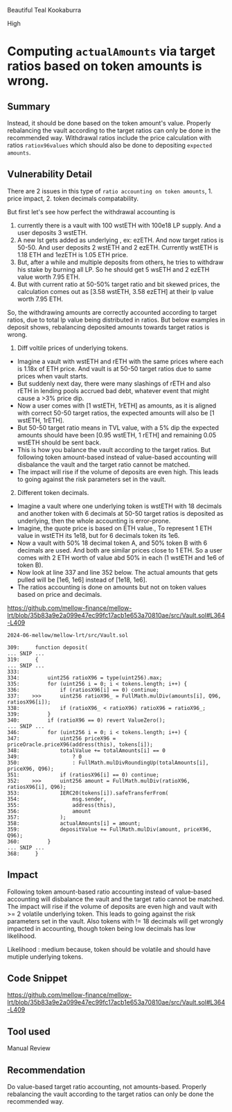 Beautiful Teal Kookaburra

High

# Computing `actualAmounts` via target ratios based on token amounts is wrong.

## Summary
Instead, it should be done based on the token amount's value. Properly rebalancing the vault according to the target ratios can only be done in the recommended way. Withdrawal ratios include the price calculation with ratios `ratiox96values` which should also be done to depositing `expected amounts`.

## Vulnerability Detail
There are 2 issues in this type of `ratio accounting on token amounts`, 1. price impact, 2. token decimals compatability.

But first let's see how perfect the withdrawal accounting is

1. currently there is a vault with 100 wstETH with 100e18 LP supply. And a user deposits 3 wstETH.
2. A new lst gets added as underlying , ex: ezETH. And now target ratios is 50-50. And user deposits 2 wstETH and 2 ezETH. Currently wstETH is 1.18 ETH and 1ezETH is 1.05 ETH price.
3. But, after a while and multiple deposits from others, he tries to withdraw his stake by burning all LP. So he should get 5 wsETH and 2 ezETH value worth 7.95 ETH.
4. But with current ratio at 50-50% target ratio and bit skewed prices, the calculation comes out as [3.58 wstETH, 3.58 ezETH] at their lp value worth 7.95 ETH.

So, the withdrawing amounts are correctly accounted according to target ratios, due to total lp value being distributed in ratios. But below examples in deposit shows, rebalancing deposited amounts towards target ratios is wrong.

1. Diff voltile prices of underlying tokens.
- Imagine a vault with wstETH and rETH with the same prices where each is 1.18x of ETH price. And vault is at 50-50 target ratios due to same prices when vault starts. 
- But suddenly next day, there were many slashings of rETH and also rETH in lending pools accrued bad debt, whatever event that might cause a >3% price dip. 
- Now a user comes with [1 wstETH, 1rETH] as amounts, as it is aligned with correct 50-50 target ratios, the expected amounts will also be [1 wstETH, 1rETH]. 
- But 50-50 target ratio means in TVL value, with a 5% dip the expected amounts should have been [0.95 wstETH, 1 rETH] and remaining  0.05 wstETH should be sent back. 
- This is how you balance the vault according to the target ratios. But following token amount-based instead of value-based accounting will disbalance the vault and the target ratio cannot be matched. 
- The impact will rise if the volume of deposits are even high. This leads to going against the risk parameters set in the vault.

2. Different token decimals.
- Imagine a vault where one underlying token is wstETH with 18 decimals and another token with 6 decimals  at 50-50 target ratios is deposited as underlying, then the whole accounting is error-prone. 
- Imagine, the quote price is based on ETH value., To represent 1 ETH value in wstETH its 1e18, but for 6 decimals token its 1e6.
- Now a vault with 50% 18 decimal token A, and 50% token B with 6 decimals are used. And both are similar prices close to  1 ETH. So a user comes with 2 ETH worth of value abd 50% in each (1 wstETH and 1e6 of token B). 
- Now look at line 337 and line 352 below. The actual amounts that gets pulled will be [1e6, 1e6] instead of [1e18, 1e6]. 
- The ratios accounting is done on amounts but not on token values based on price and decimals.

https://github.com/mellow-finance/mellow-lrt/blob/35b83a9e2a099e47ec99fc17acb1e653a70810ae/src/Vault.sol#L364-L409

```solidity
2024-06-mellow/mellow-lrt/src/Vault.sol

309:     function deposit(
... SNIP ...
319:     {
... SNIP ...
333: 
334:         uint256 ratioX96 = type(uint256).max;
335:         for (uint256 i = 0; i < tokens.length; i++) {
336:             if (ratiosX96[i] == 0) continue; 
337:    >>>      uint256 ratioX96_ = FullMath.mulDiv(amounts[i], Q96, ratiosX96[i]);
338:             if (ratioX96_ < ratioX96) ratioX96 = ratioX96_;
339:         }
340:         if (ratioX96 == 0) revert ValueZero();
... SNIP ...
346:         for (uint256 i = 0; i < tokens.length; i++) {
347:             uint256 priceX96 = priceOracle.priceX96(address(this), tokens[i]);
348:             totalValue += totalAmounts[i] == 0
349:                 ? 0
350:                 : FullMath.mulDivRoundingUp(totalAmounts[i], priceX96, Q96);
351:             if (ratiosX96[i] == 0) continue;
352:    >>>      uint256 amount = FullMath.mulDiv(ratioX96, ratiosX96[i], Q96);
353:             IERC20(tokens[i]).safeTransferFrom( 
354:                 msg.sender,
355:                 address(this),
356:                 amount
357:             );
358:             actualAmounts[i] = amount;
359:             depositValue += FullMath.mulDiv(amount, priceX96, Q96);
360:         }
... SNIP ...
368:     }

```

## Impact
Following token amount-based ratio accounting instead of value-based accounting will disbalance the vault and the target ratio cannot be matched. The impact will rise if the volume of deposits are even high and vault with >= 2 volatile underlying token. This leads to going against the risk parameters set in the vault. Also tokens with != 18 decimals will get wrongly impacted in accounting, though token being low decimals has low likelihood.

Likelihood : medium because, token should be volatile and should have mutiple underlying tokens.

## Code Snippet
https://github.com/mellow-finance/mellow-lrt/blob/35b83a9e2a099e47ec99fc17acb1e653a70810ae/src/Vault.sol#L364-L409

## Tool used
Manual Review

## Recommendation
Do value-based target ratio accounting, not amounts-based. Properly rebalancing the vault according to the target ratios can only be done the recommended way.